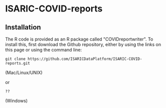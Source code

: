 # ISARIC-COVID-reports



## Installation

The R code is provided as an R package called "COVIDreportwriter". To install this, first download the Github repository, either by using the links on this page or using the command line:

    git clone https://github.com/ISARICDataPlatform/ISARIC-COVID-reports.git

(Mac/Linux/UNIX)

or

    ??
   
(Windows)


